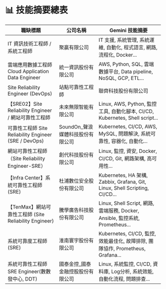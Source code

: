 # 📊 技能摘要總表

| 職缺標題                                            | 公司名稱                 | Gemini 技能摘要                                                                 |
|-------------------------------------------------|----------------------|-----------------------------------------------------------------------------|
| IT 資訊技術工程師 / 系統工程師                              | 聚贏有限公司               | IT 支援, 系統管理, 系統運維, 自動化, 程式語言, 網路, 流程化, Docker...                            |
| 雲端應用數據工程師Cloud Application Data Engineer        | 統一資訊股份有限公司           | AWS, Python, SQL, 雲端數據平台, Data pipeline, NoSQL, GCP, ETL...                 |
| Site Reliability Engineer (DevOps)  | 站點可靠性工程師  | 聯齊科技股份有限公司           | Kubernetes, AWS, CI/CD, Python, Linux, Terraform, Observability, Jenkins... |
| 【SRE02】Site Reliability Engineer / 網站可靠性工程師     | 未來無限智能有限公司           | Linux, AWS, Python, 監控工具, 自動化腳本, CI/CD, Kubernetes, Shell script...         |
| 可靠性工程師 Site Reliability Engineer (SRE / DevOps) | SoundOn_聲浪媒體科技股份有限公司 | Kubernetes, CI/CD, AWS, MySQL, 問題解決, 系統可靠性, 容器化, 自動化...                     |
| 網站可靠性工程師（Site Reliability Engineer-SRE）         | 創代科技股份有限公司           | Linux, 監控, 資安, Docker, CI/CD, Git, 網路架構, 高可用性...                            |
| 【Infra Center】系統可靠性工程師 (SRE)                    | 杜浦數位安全股份有限公司         | Kubernetes, HA 架構, Zabbix, Grafana, Git, Linux, Shell Scripting, CI/CD...   |
| 【TenMax】網站可靠性工程師 (Site Reliability Engineer)    | 騰學廣告科技股份有限公司         | Linux, Shell Script, 網路, 雲端服務, Docker, Ansible, 監控系統, Prometheus...         |
| 系統可靠度工程師(SRE)                                   | 淮南寰宇股份有限公司           | Kubernetes, CI/CD, 監控, 效能最佳化, 故障排除, 團隊協作, Prometheus, Grafana...            |
| 系統可靠性工程師 SRE Engineer(數數發中心, DDT)               | 國泰金控_國泰金融控股股份有限公司    | Linux, 系統監控, CI/CD, 資料庫, Log分析, 系統效能, 自動化流程, 問題排查...                        |
